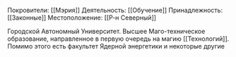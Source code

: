 Покровители:
[[Мэрия]]
Деятельность:
[[Обучение]]
Принадлежность:
[[Законные]]
Местоположение:
[[Р-н Северный]]

Городской Автономный Университет. Высшее Маго-техническое образование, направленное в первую очередь на магию [[Технологий]]. Помимо этого есть факультет Ядерной энергетики и некоторые другие


